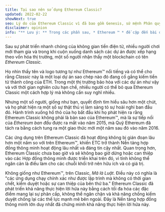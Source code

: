 ```yaml
---
title: Tại sao nên sử dụng Ethereum Classic?
updated: 2022-02-22
showNext: true
seo: Lý do của Ethereum Classic vì đã bao gồm Genesis, sứ mệnh Phân quyền và tương lai tươi sáng mà nó có được nhờ Code is Law.
disclaimer: opinion
info: "** Lưu ý: ** Trong các phần sau, * Ethereum ™ * đề cập đến bài đăng DAO Fork [Ethereum Foundation] (https://ethereum.org) Chuỗi Mainnet, không nên nhầm lẫn với giao thức Ethereum * *, nghĩa là đã sử dụng nhiều dự án blockchain bao gồm Ethereum Classic"
---
```


Sau sự phát triển nhanh chóng của không gian tiền điện tử, nhiều người chơi mới tham gia và trong khi cuộn xuống danh sách các dự án được xếp hạng theo vốn hóa thị trường, một số người nhận thấy một blockchain có tên _Ethereum Classic_.

Họ nhìn thấy tên và logo tương tự như Ethereum™ nổi tiếng và có thể cho rằng _Classic_ này là một loại dự án sao chép nào đó đang cố gắng kiếm tiền từ thành công của ETH. Trong một thị trường bão hòa với các dự án như vậy và với thời gian nghiên cứu hạn chế, nhiều người có thể bỏ qua Ethereum Classic một cách hợp lý mà không cần suy nghĩ nhiều.

Nhưng một số người, giống như bạn, quyết định tìm hiểu sâu hơn một chút, và họ phát hiện ra một số sự thật thú vị làm sáng tỏ sự hoài nghi ban đầu đó. Hành trình xuống hố thỏ của họ bắt đầu khi họ phát hiện ra rằng Ethereum Classic không phải là bản sao của Ethereum™, mà là sự tiếp nối của *Ethereum ban đầu* được ra mắt vào năm 2015, mà Quỹ Ethereum đã tách ra bằng cách tung ra một giao thức mới một năm sau đó vào năm 2016.

Các ứng dụng trên Ethereum Classic đã hoạt động không bị gián đoạn lâu hơn một năm so với trên Ethereum™, khiến ETC trở thành Nền tảng hợp đồng thông minh hoạt động lâu nhất và đáng tin cậy nhất. Quan trọng hơn, Ethereum Classic chưa bao giờ và sẽ không bao giờ dừng hoặc can thiệp vào các Hợp đồng thông minh được triển khai trên đó, vì tính không thể ngăn cản là điều làm cho các chuỗi khối trở nên hữu ích và có giá trị.

Không giống như Ethereum™, trên Classic, _Mã là Luật_. Điều này có nghĩa là "các ứng dụng chạy chính xác như được lập trình mà không có thời gian chết, kiểm duyệt hoặc sự can thiệp của bên thứ ba." Ethereum Classic đã phát triển khả năng thực hiện lời hứa này bằng cách tối đa hóa các đặc điểm mang lại sự phân cấp, không thể ngăn chặn và khả năng chống kiểm duyệt chống lại các thế lực mạnh mẽ bên ngoài. Đây là Nền tảng hợp đồng thông minh lớn duy nhất đã chứng minh khả năng thực hiện lời hứa này.
